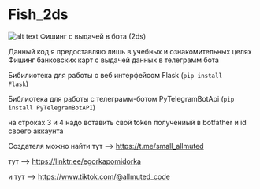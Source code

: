 # Fish_2ds
![alt text](https://www.malwarebytes.com/wp-content/uploads/sites/2/2024/05/phishing.webp)
Фишинг с выдачей в бота (2ds)

Данный код я предоставляю лишь в учебных и ознакомительных целях
Фишинг банковских карт с выдачей данных в телеграмм бота

Бибилиотека для работы с веб интерфейсом Flask (<code>pip install Flask</code>)

Библиотека для работы с телеграмм-ботом PyTelegramBotApi (<code>pip install PyTelegramBotAPI</code>)

на строках 3 и 4 надо вставить свой token получениый в botfather и id своего аккаунта

Создателя можно найти тут --> https://t.me/small_allmuted

тут --> https://linktr.ee/egorkapomidorka

и тут --> https://www.tiktok.com/@allmuted_code

